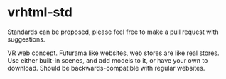 # vrhtml-std

Standards can be proposed, please feel free to make a pull request with suggestions.

VR web concept. Futurama like websites, web stores are like real stores. Use either built-in scenes, and add models to it, or have your own to download. Should be backwards-compatible with regular websites.
